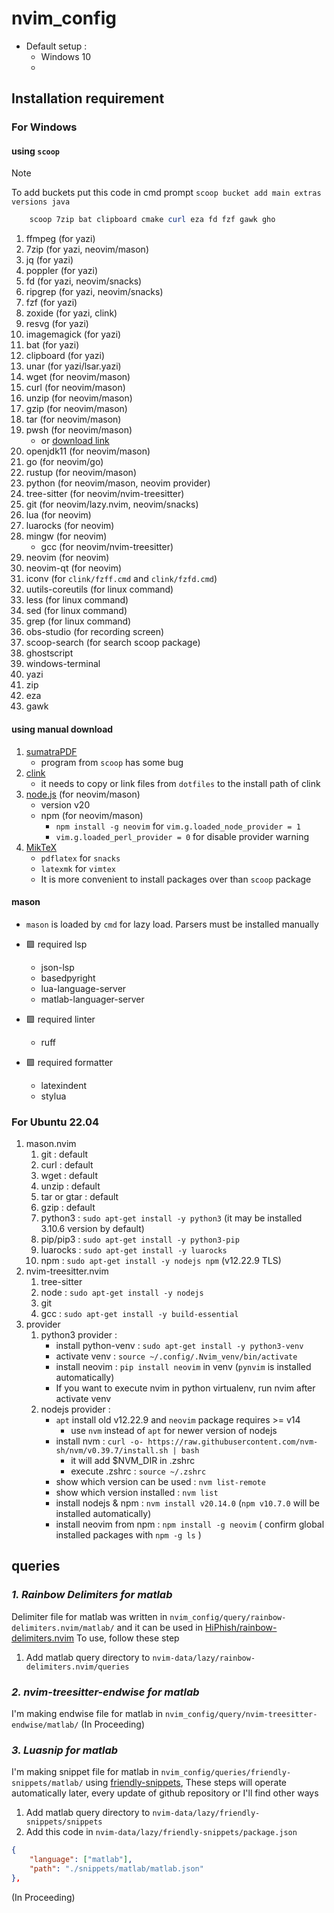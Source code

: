 # nvim_config

- Default setup :
    - Windows 10
    -

## Installation requirement

### For Windows

#### using `scoop`

> [!NOTE]
> To add buckets put this code in cmd prompt
> `scoop bucket add main extras versions java`

```powershell
	scoop 7zip bat clipboard cmake curl eza fd fzf gawk gho
```

1. ffmpeg (for yazi)
2. 7zip (for yazi, neovim/mason)
3. jq (for yazi)
4. poppler (for yazi)
5. fd (for yazi, neovim/snacks)
6. ripgrep (for yazi, neovim/snacks)
7. fzf (for yazi)
8. zoxide (for yazi, clink)
9. resvg (for yazi)
10. imagemagick (for yazi)
11. bat (for yazi)
12. clipboard (for yazi)
13. unar (for yazi/lsar.yazi)
14. wget (for neovim/mason)
15. curl (for neovim/mason)
16. unzip (for neovim/mason)
17. gzip (for neovim/mason)
18. tar (for neovim/mason)
19. pwsh (for neovim/mason)
	- or [download link](https://github.com/PowerShell/PowerShell/releases)
20. openjdk11 (for neovim/mason)
21. go (for neovim/go)
22. rustup (for neovim/mason)
23. python (for neovim/mason, neovim provider)
24. tree-sitter (for neovim/nvim-treesitter)
25. git (for neovim/lazy.nvim, neovim/snacks)
26. lua (for neovim)
27. luarocks (for neovim)
28. mingw (for neovim)
	- gcc (for neovim/nvim-treesitter)
29. neovim (for neovim)
30. neovim-qt (for neovim)
31. iconv (for `clink/fzff.cmd` and `clink/fzfd.cmd`)
32. uutils-coreutils (for linux command)
33. less (for linux command)
34. sed (for linux command)
35. grep (for linux command)
36. obs-studio (for recording screen)
35. scoop-search (for search scoop package)
37. ghostscript
38. windows-terminal
39. yazi
40. zip
41. eza
42. gawk

#### using manual download

1. [sumatraPDF](https://www.sumatrapdfreader.org/free-pdf-reader)
	- program from `scoop` has some bug
2. [clink](https://github.com/chrisant996/clink/releases)
	- it needs to copy or link files from `dotfiles` to the install path of clink
3. [node.js](https://nodejs.org/ko/download) (for neovim/mason)
	- version v20
	- npm (for neovim/mason)
		- `npm install -g neovim` for `vim.g.loaded_node_provider = 1`
		- `vim.g.loaded_perl_provider = 0` for disable provider warning
4. [MikTeX](https://miktex.org/download)
	- `pdflatex` for `snacks`
	- `latexmk` for `vimtex`
	- It is more convenient to install packages over than `scoop` package



#### mason

- `mason` is loaded by `cmd` for lazy load. Parsers must be installed manually

* 🟩 required lsp
	- json-lsp
	- basedpyright
	- lua-language-server
	- matlab-languager-server

* 🟩 required linter
	- ruff

* 🟩 required formatter
	- latexindent
	- stylua

### For Ubuntu 22.04

1. mason.nvim
    1) git : default
    2) curl : default
    3) wget : default
    4) unzip : default
    5) tar or gtar : default
    6) gzip : default
    7) python3 : `sudo apt-get install -y python3` (it may be installed 3.10.6 version by default)
    8) pip/pip3 : `sudo apt-get install -y python3-pip`
    9) luarocks : `sudo apt-get install -y luarocks`
    10) npm : `sudo apt-get install -y nodejs npm` (v12.22.9 TLS)
2. nvim-treesitter.nvim
    1) tree-sitter
    2) node : `sudo apt-get install -y nodejs`
    3) git
    4) gcc : `sudo apt-get install -y build-essential`
3. provider
    1) python3 provider :
        - install python-venv : `sudo apt-get install -y python3-venv`
        - activate venv : `source ~/.config/.Nvim_venv/bin/activate`
        - install neovim : `pip install neovim` in venv (`pynvim` is installed automatically)
        - If you want to execute nvim in python virtualenv, run nvim after activate venv
    2) nodejs provider :
        - `apt` install old v12.22.9 and `neovim` package requires >= v14
            - use `nvm` instead of `apt` for newer version of nodejs
        - install nvm : `curl -o- https://raw.githubusercontent.com/nvm-sh/nvm/v0.39.7/install.sh | bash`
            - it will add $NVM_DIR in .zshrc
            - execute .zshrc : `source ~/.zshrc`
        - show which version can be used : `nvm list-remote`
        - show which version installed : `nvm list`
        - install nodejs & npm : `nvm install v20.14.0` (`npm v10.7.0` will be installed automatically)
        - install neovim from npm : `npm install -g neovim` ( confirm global installed packages with `npm -g ls` )

## queries

### *1. Rainbow Delimiters for matlab*
Delimiter file for matlab was written in `nvim_config/query/rainbow-delimiters.nvim/matlab/`
and it can be used in [HiPhish/rainbow-delimiters.nvim](https://github.com/HiPhish/rainbow-delimiters.nvim)
To use, follow these step

1) Add matlab query directory to `nvim-data/lazy/rainbow-delimiters.nvim/queries`


### *2. nvim-treesitter-endwise for matlab*
I'm making endwise file for matlab in `nvim_config/query/nvim-treesitter-endwise/matlab/`
(In Proceeding)


### *3. Luasnip for matlab*

I'm making snippet file for matlab in `nvim_config/queries/friendly-snippets/matlab/`
using [friendly-snippets](https://github.com/rafamadriz/friendly-snippets),
These steps will operate automatically later, every update of github repository or I'll find other ways

1) Add matlab query directory to `nvim-data/lazy/friendly-snippets/snippets`
2) Add this code in `nvim-data/lazy/friendly-snippets/package.json`

```json
{
    "language": ["matlab"],
    "path": "./snippets/matlab/matlab.json"
},
```

(In Proceeding)

